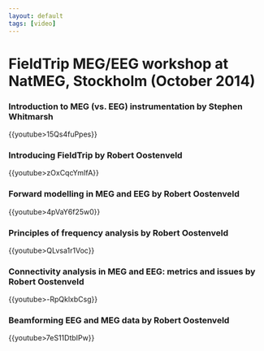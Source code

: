 ```yaml
---
layout: default
tags: [video]
---
```


# FieldTrip MEG/EEG workshop at NatMEG, Stockholm (October 2014)

### Introduction to MEG (vs. EEG) instrumentation by Stephen Whitmarsh

{{youtube>15Qs4fuPpes}}

### Introducing FieldTrip by Robert Oostenveld 

{{youtube>zOxCqcYmIfA}}

### Forward modelling in MEG and EEG by Robert Oostenveld

{{youtube>4pVaY6f25w0}}

### Principles of frequency analysis by Robert Oostenveld

{{youtube>QLvsa1r1Voc}}

### Connectivity analysis in MEG and EEG: metrics and issues by Robert Oostenveld

{{youtube>-RpQklxbCsg}}

### Beamforming EEG and MEG data by Robert Oostenveld

{{youtube>7eS11DtbIPw}}

